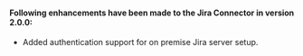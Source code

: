 #### Following enhancements have been made to the Jira Connector in version 2.0.0:

- Added authentication support for on premise Jira server setup.
